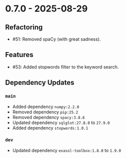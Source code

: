# 0.7.0 - 2025-08-29
## Refactoring

* #51: Removed spaCy (with great sadness).


## Features

* #53: Added stopwords filter to the keyword search.

## Dependency Updates

### `main`
* Added dependency `numpy:2.2.0`
* Removed dependency `pip:25.2`
* Removed dependency `spacy:3.8.6`
* Updated dependency `sqlglot:27.8.0` to `27.9.0`
* Added dependency `stopwords:1.0.1`

### `dev`
* Updated dependency `exasol-toolbox:1.8.0` to `1.9.0`
